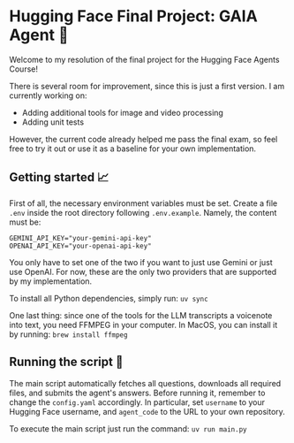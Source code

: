 # Hugging Face Final Project: GAIA Agent :robot:

Welcome to my resolution of the final project for the Hugging Face Agents Course!

There is several room for improvement, since this is just a first version. I am currently working on:

- Adding additional tools for image and video processing
- Adding unit tests

However, the current code already helped me pass the final exam, so feel free to try it out or use it as a baseline for your own implementation.

## Getting started :chart_with_upwards_trend:

First of all, the necessary environment variables must be set.
Create a file `.env` inside the root directory following `.env.example`.
Namely, the content must be:

```
GEMINI_API_KEY="your-gemini-api-key"
OPENAI_API_KEY="your-openai-api-key"
```

You only have to set one of the two if you want to just use Gemini or just use OpenAI.
For now, these are the only two providers that are supported by my implementation.

To install all Python dependencies, simply run:
`uv sync`

One last thing: since one of the tools for the LLM transcripts a voicenote into text, you need FFMPEG in your computer. In MacOS, you can install it by running:
`brew install ffmpeg`

## Running the script :runner:

The main script automatically fetches all questions, downloads all required files, and submits the agent's answers.
Before running it, remember to change the `config.yaml` accordingly.
In particular, set `username` to your Hugging Face username, and `agent_code` to the URL to your own repository.

To execute the main script just run the command:
`uv run main.py`
